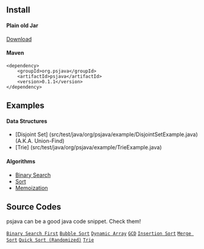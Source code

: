 Install
--------------------------------------------------
#### Plain old Jar 
[Download](http://search.maven.org/#search%7Cga%7C1%7Cg%3A%22org.psjava%22%20a%3A%22psjava%22)

#### Maven
```
<dependency>
	<groupId>org.psjava</groupId>
	<artifactId>psjava</artifactId>
	<version>0.1.1</version>
</dependency>
```


Examples
--------------------------------------------------
#### Data Structures
* [Disjoint Set] (src/test/java/org/psjava/example/DisjointSetExample.java) (A.K.A. Union-Find)
* [Trie] (src/test/java/org/psjava/example/TrieExample.java)

#### Algorithms
* [Binary Search](src/test/java/org/psjava/example/BinarySearchExample.java)
* [Sort](src/test/java/org/psjava/example/SortExample.java)
* [Memoization](src/test/java/org/psjava/example/MemoizationExample.java)


Source Codes
--------------------------------------------------
psjava can be a good java code snippet. Check them!

[`Binary Search First`](/src/main/java/org/psjava/algo/search/BinarySearchFirst.java)
[`Bubble Sort`](/src/main/java/org/psjava/algo/sort/BubbleSort.java)
[`Dynamic Array`](/src/main/java/org/psjava/ds/array/DynamicArray.java)
[`GCD`](/src/main/java/org/psjava/math/numbertheory/GCD.java)
[`Insertion Sort`](/src/main/java/org/psjava/algo/sort/InsertionSort.java)
[`Merge Sort`](/src/main/java/org/psjava/algo/sort/MergeSort.java)
[`Quick Sort (Randomized)`](/src/main/java/org/psjava/algo/sort/RandomizedQuickSort.java)
[`Trie`](/src/main/java/org/psjava/ds/trie/Trie.java)
